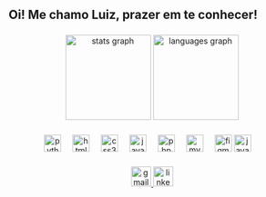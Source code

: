 <h2 align="left">Oi! Me chamo Luiz, prazer em te conhecer!</h2>

###

<div align="center">
  <img src="https://github-readme-stats.vercel.app/api?username=Luiz-4ugusto&hide_title=false&hide_rank=false&show_icons=true&include_all_commits=true&count_private=true&disable_animations=false&theme=dracula&locale=en&hide_border=false" height="150" alt="stats graph"  />
  <img src="https://github-readme-stats.vercel.app/api/top-langs?username=Luiz-4ugusto&locale=en&hide_title=false&layout=compact&card_width=320&langs_count=5&theme=dracula&hide_border=false" height="150" alt="languages graph"  />
</div>

###

<div align="center">
  <img src="https://cdn.jsdelivr.net/gh/devicons/devicon/icons/python/python-original.svg" height="30" alt="python logo"  />
  <img width="12" />
  <img src="https://cdn.jsdelivr.net/gh/devicons/devicon/icons/html5/html5-original.svg" height="30" alt="html5 logo"  />
  <img width="12" />
  <img src="https://cdn.jsdelivr.net/gh/devicons/devicon/icons/css3/css3-original.svg" height="30" alt="css3 logo"  />
  <img width="12" />
  <img src="https://cdn.jsdelivr.net/gh/devicons/devicon/icons/javascript/javascript-original.svg" height="30" alt="javascript logo"  />
  <img width="12" />
  <img src="https://cdn.jsdelivr.net/gh/devicons/devicon/icons/php/php-original.svg" height="30" alt="php logo"  />
  <img width="12" />
  <img src="https://cdn.jsdelivr.net/gh/devicons/devicon/icons/mysql/mysql-original.svg" height="30" alt="mysql logo"  />
  <img width="12" />
  <img src="https://cdn.jsdelivr.net/gh/devicons/devicon/icons/figma/figma-original.svg" height="30" alt="figma logo"  />
  <img src="https://miro.medium.com/v2/resize:fit:1400/1*JjDHDlRHpzOfb-xOjhxT9Q.png" height="30" alt="java logo"  />
  <img width="12" />


</div>

###

<div align="center">
   <a href="https://www.linkedin.com/in/luiz-augusto-pereira-13b457340/" target="_blank">
  <img src="https://static.vecteezy.com/system/resources/thumbnails/014/440/980/small_2x/email-message-icon-design-in-blue-circle-png.png" height="35" alt="gmail logo"  />
   </a>
  <a href="https://www.linkedin.com/in/luiz-augusto-pereira-13b457340" target="_blank">
  <img src="https://www.ufpb.br/cerimonial/icons/redes-sociais/linkedin.png/@@images/image.png" height="35" alt="linkedin logo"  />
  </a>
</div>

###

<br clear="both">


###
